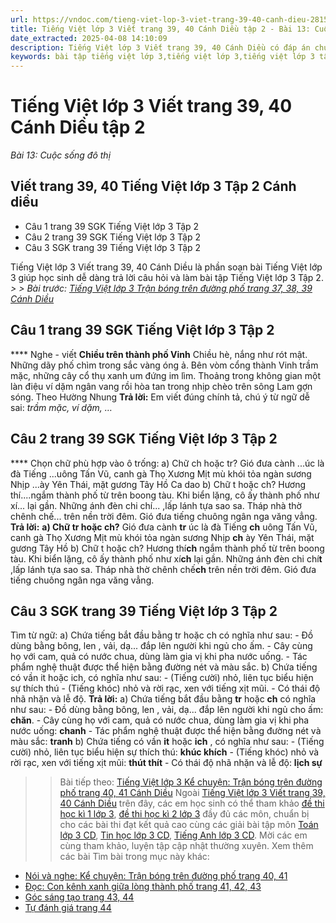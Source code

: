 ```yaml
---
url: https://vndoc.com/tieng-viet-lop-3-viet-trang-39-40-canh-dieu-281513
title: Tiếng Việt lớp 3 Viết trang 39, 40 Cánh Diều tập 2 - Bài 13: Cuộc sống đô thị - VnDoc.com
date_extracted: 2025-04-08 14:10:09
description: Tiếng Việt lớp 3 Viết trang 39, 40 Cánh Diều có đáp án chuẩn cho từng câu hỏi có trong cuốn sách giáo khoa Tiếng Việt 3 tập 2 Cánh Diều.
keywords: bài tập tiếng việt lớp 3,tiếng việt lớp 3,tiếng việt lớp 3 tập 2,bài tập tiếng việt lớp 3 tập 2,tiếng việt 3 tập 2,tiếng việt lớp 3 cánh diều,tiếng việt 3 cánh diều,tiếng việt lớp 3 tập 2 cánh diều,tiếng việt lớp 3 cd,tiếng việt 3 cánh diều tập 2,Viết trang 39 tập 2,soạn bài Viết trang 39 cánh diều,soạn bài Viết trang 39
---
```


# Tiếng Việt lớp 3 Viết trang 39, 40 Cánh Diều tập 2
 _Bài 13: Cuộc sống đô thị_
## Viết trang 39, 40 Tiếng Việt lớp 3 Tập 2 Cánh diều
  * Câu 1 trang 39 SGK Tiếng Việt lớp 3 Tập 2
  * Câu 2 trang 39 SGK Tiếng Việt lớp 3 Tập 2
  * Câu 3 SGK trang 39 Tiếng Việt lớp 3 Tập 2

Tiếng Việt lớp 3 Viết trang 39, 40 Cánh Diều là phần soạn bài Tiếng Việt lớp 3 giúp học sinh dễ dàng trả lời câu hỏi và làm bài tập Tiếng Việt lớp 3 Tập 2.
_> > Bài trước: [Tiếng Việt lớp 3 Trận bóng trên đường phố trang 37, 38, 39 Cánh Diều](<https://vndoc.com/tieng-viet-lop-3-tran-bong-tren-duong-pho-trang-37-38-39-canh-dieu-281512>)_
## **Câu 1 trang 39 SGK Tiếng Việt lớp 3 Tập 2**
**** Nghe - viết
**Chiều trên thành phố Vinh**
Chiều hè, nắng như rót mật. Những dãy phố chìm trong sắc vàng óng ả. Bên vòm cổng thành Vinh trầm mặc, những cây cổ thụ xanh um đứng im lìm. Thoảng trong không gian một làn điệu ví dặm ngân vang rồi hòa tan trong nhịp chèo trên sông Lam gợn sóng.
Theo Hường Nhung
**Trả lời:**
Em viết đúng chính tả, chú ý từ ngữ dễ sai: _trầm mặc, ví dặm, …_
## **Câu 2 trang 39 SGK Tiếng Việt lớp 3 Tập 2**
**** Chọn chữ phù hợp vào ô trống:
a\) Chữ ch hoặc tr?
Gió đưa cành ...úc là đà
Tiếng ...uông Tấn Vũ, canh gà Thọ Xương
Mịt mù khói tỏa ngàn sương
Nhịp ...ày Yên Thái, mặt gương Tây Hồ
Ca dao
b\) Chữ t hoặc ch?
Hương thí....ngắm thành phố từ trên boong tàu. Khi biển lặng, cô ấy thành phố như xí... lại gần. Những ánh đèn chi chí... ,lấp lánh tựa sao sa. Tháp nhà thờ chênh chế... trên nền trời đêm. Gió đưa tiếng chuông ngân nga văng vẳng.
**Trả lời:**
**a\) Chữ tr hoặc ch?**
Gió đưa cành **tr** úc là đà
Tiếng **ch** uông Tấn Vũ, canh gà Thọ Xương
Mịt mù khói tỏa ngàn sương
Nhịp **ch** ày Yên Thái, mặt gương Tây Hồ
b\) Chữ t hoặc ch?
Hương thí**ch** ngắm thành phố từ trên boong tàu. Khi biển lặng, cô ấy thành phố như xí**ch** lại gần. Những ánh đèn chi chí**t** ,lấp lánh tựa sao sa. Tháp nhà thờ chênh chế**ch** trên nền trời đêm. Gió đưa tiếng chuông ngân nga văng vẳng.
## **Câu 3 SGK trang 39 Tiếng Việt lớp 3 Tập 2**
Tìm từ ngữ:
a\) Chứa tiếng bắt đầu bằng tr hoặc ch có nghĩa như sau:
\- Đồ dùng bằng bông, len , vải, dạ... đắp lên người khi ngủ cho ấm.
\- Cây cùng họ với cam, quả có nước chua, dùng làm gia vị khi pha nước uống.
\- Tác phẩm nghệ thuật được thể hiện bằng đường nét và màu sắc.
b\) Chứa tiếng có vần it hoặc ich, có nghĩa như sau:
\- \(Tiếng cười\) nhỏ, liên tục biểu hiện sự thích thú
\- \(Tiếng khóc\) nhỏ và rời rạc, xen với tiếng xịt mũi.
\- Có thái độ nhã nhặn và lễ độ.
**Trả lời:**
a\) Chứa tiếng bắt đầu bằng **tr** hoặc **ch** có nghĩa như sau:
\- Đồ dùng bằng bông, len , vải, dạ... đắp lên người khi ngủ cho ấm: **chăn**.
\- Cây cùng họ với cam, quả có nước chua, dùng làm gia vị khi pha nước uống: **chanh**
\- Tác phẩm nghệ thuật được thể hiện bằng đường nét và màu sắc: **tranh**
b\) Chứa tiếng có vần **it** hoặc **ich** , có nghĩa như sau:
\- \(Tiếng cười\) nhỏ, liên tục biểu hiện sự thích thú: **khúc khích**
\- \(Tiếng khóc\) nhỏ và rời rạc, xen với tiếng xịt mũi: **thút thít**
\- Có thái độ nhã nhặn và lễ độ: **lịch sự**
>> Bài tiếp theo: [Tiếng Việt lớp 3 Kể chuyện: Trận bóng trên đường phố trang 40, 41 Cánh Diều](<https://vndoc.com/ke-chuyen-lop-3-tran-bong-duoi-long-duong-131735>)
Ngoài [Tiếng Việt lớp 3 Viết trang 39, 40 Cánh Diều](<https://vndoc.com/tieng-viet-lop-3-viet-trang-39-40-canh-dieu-281513>) trên đây, các em học sinh có thể tham khảo [đề thi học kì 1 lớp 3](<https://vndoc.com/de-thi-hoc-ki-1-lop3>), [đề thi học kì 2 lớp 3](<https://vndoc.com/de-thi-hoc-ki-2-lop3>) đầy đủ các môn, chuẩn bị cho các bài thi đạt kết quả cao cùng các giải bài tập môn [Toán lớp 3 CD](<https://vndoc.com/toan-lop-3-cd>), [Tin học lớp 3 CD](<https://vndoc.com/tin-hoc-lop-3-cd>), [Tiếng Anh lớp 3 CD](<https://vndoc.com/tieng-anh-lop-3-cd>). Mời các em cùng tham khảo, luyện tập cập nhật thường xuyên.
Xem thêm các bài Tìm bài trong mục này khác:
  * [Nói và nghe: Kể chuyện: Trận bóng trên đường phố trang 40, 41](</ke-chuyen-lop-3-tran-bong-duoi-long-duong-131735>)
  * [Đọc: Con kênh xanh giữa lòng thành phố trang 41, 42, 43](</tieng-viet-lop-3-con-kenh-xanh-giua-long-thanh-pho-trang-41-42-43-281516>)
  * [Góc sáng tạo trang 43, 44](</tieng-viet-lop-3-goc-sang-tao-trang-43-44-canh-dieu-281520>)
  * [Tự đánh giá trang 44](</tu-danh-gia-trang-44-tieng-viet-lop-3-tap-2-canh-dieu-281522>)


